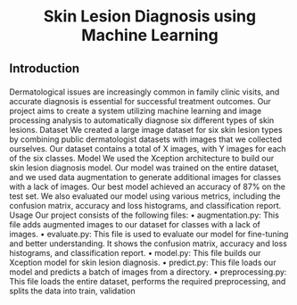 #  <p align ="center" height="40px" width="40px"> Skin Lesion Diagnosis using Machine Learning </p>
##     <p align = "left"> Introduction </p>

Dermatological issues are increasingly common in family clinic visits, and accurate diagnosis is essential for successful treatment outcomes. Our project aims to create a system utilizing machine learning and image processing analysis to automatically diagnose six different types of skin lesions.
Dataset
We created a large image dataset for six skin lesion types by combining public dermatologist datasets with images that we collected ourselves. Our dataset contains a total of X images, with Y images for each of the six classes.
Model
We used the Xception architecture to build our skin lesion diagnosis model. Our model was trained on the entire dataset, and we used data augmentation to generate additional images for classes with a lack of images.
Our best model achieved an accuracy of 87% on the test set. We also evaluated our model using various metrics, including the confusion matrix, accuracy and loss histograms, and classification report.
Usage
Our project consists of the following files:
•	augmentation.py: This file adds augmented images to our dataset for classes with a lack of images.
•	evaluate.py: This file is used to evaluate our model for fine-tuning and better understanding. It shows the confusion matrix, accuracy and loss histograms, and classification report.
•	model.py: This file builds our Xception model for skin lesion diagnosis.
•	predict.py: This file loads our model and predicts a batch of images from a directory.
•	preprocessing.py: This file loads the entire dataset, performs the required preprocessing, and splits the data into train, validation
